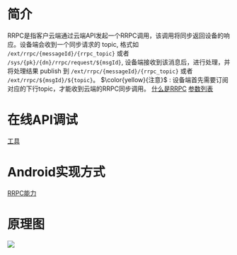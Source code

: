 # 简介
RRPC是指客户云端通过云端API发起一个RRPC调用，该调用将同步返回设备的响应。设备端会收到一个同步请求的 topic, 格式如 `/ext/rrpc/{messageId}/{rrpc_topic}` 或者 `/sys/{pk}/{dn}/rrpc/request/${msgId}`, 设备端接收到该消息后，进行处理，并将处理结果 publish 到 `/ext/rrpc/{messageId}/{rrpc_topic}` 或者 `/ext/rrpc/${msgId}/${topic}`。
$\color{yellow}{注意}$ : 设备端首先需要订阅对应的下行topic，才能收到云端的RRPC同步调用。
[什么是RRPC](https://help.aliyun.com/apsara/integrated-iot/v_2_0_0_20210812/iot/wq9r8h/what-is-rrpc.html)
[参数列表](https://help.aliyun.com/apsara/integrated-iot/v_2_0_0_20210812/iot/q7bvtc/rrpc.html?spm=a2c4g.0.10001.338)

# 在线API调试
[工具](https://next.api.aliyun.com/api/Iot/2018-01-20/RRpc)

# Android实现方式
[RRPC能力](https://help.aliyun.com/document_detail/164267.html?spm=a2c4g.96607.0.0.7152136djnrrap)

# 原理图
![](https://help-static-aliyun-doc.aliyuncs.com/assets/img/zh-CN/9555655261/p11774.png)
